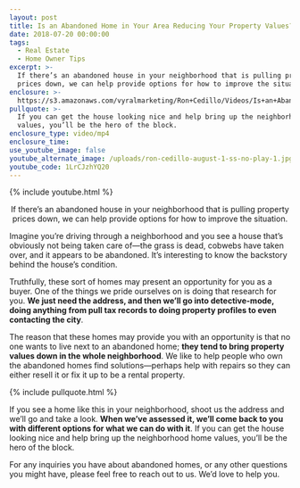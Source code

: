 ```yaml
---
layout: post
title: Is an Abandoned Home in Your Area Reducing Your Property Values?
date: 2018-07-20 00:00:00
tags:
  - Real Estate
  - Home Owner Tips
excerpt: >-
  If there’s an abandoned house in your neighborhood that is pulling property
  prices down, we can help provide options for how to improve the situation.
enclosure: >-
  https://s3.amazonaws.com/vyralmarketing/Ron+Cedillo/Videos/Is+an+Abandoned+Home+in+Your+Area+Reducing+Your+Property+Values%253F.mp4
pullquote: >-
  If you can get the house looking nice and help bring up the neighborhood home
  values, you’ll be the hero of the block.
enclosure_type: video/mp4
enclosure_time:
use_youtube_image: false
youtube_alternate_image: /uploads/ron-cedillo-august-1-ss-no-play-1.jpg
youtube_code: 1LrCJzhYQ20
---
```


{% include youtube.html %}

<center>If there’s an abandoned house in your neighborhood that is pulling property prices down, we can help provide options for how to improve the situation.</center>

Imagine you’re driving through a neighborhood and you see a house that’s obviously not being taken care of—the grass is dead, cobwebs have taken over, and it appears to be abandoned. It’s interesting to know the backstory behind the house’s condition.

Truthfully, these sort of homes may present an opportunity for you as a buyer. One of the things we pride ourselves on is doing that research for you. **We just need the address, and then we’ll go into detective-mode, doing anything from pull tax records to doing property profiles to even contacting the city**.

The reason that these homes may provide you with an opportunity is that no one wants to live next to an abandoned home; **they tend to bring property values down in the whole neighborhood**. We like to help people who own the abandoned homes find solutions—perhaps help with repairs so they can either resell it or fix it up to be a rental property.

{% include pullquote.html %}

If you see a home like this in your neighborhood, shoot us the address and we’ll go and take a look. **When we’ve assessed it, we’ll come back to you with different options for what we can do with it**. If you can get the house looking nice and help bring up the neighborhood home values, you’ll be the hero of the block.

For any inquiries you have about abandoned homes, or any other questions you might have, please feel free to reach out to us. We’d love to help you.